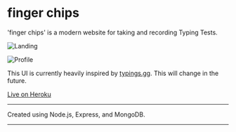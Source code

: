# finger chips


'finger chips' is a modern website for taking and recording Typing Tests. 

![Landing](https://i.imgur.com/EtWrfDD.png)

![Profile](https://i.imgur.com/e0bpXzs.png)


This UI is currently heavily inspired by [typings.gg](typings.gg).
This will change in the future.

[Live on Heroku](https://finger-chips.herokuapp.com/ "Live on Heroku")

------------

Created using Node.js, Express, and MongoDB.

------------


